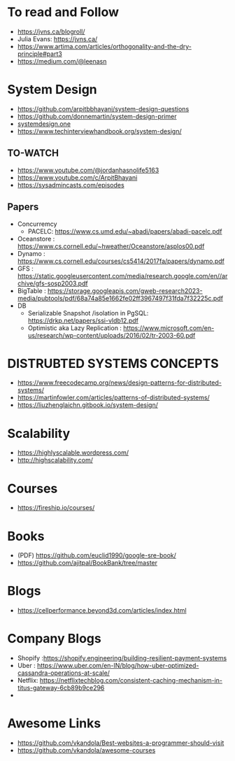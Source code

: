 # To read and Follow
- https://jvns.ca/blogroll/
- Julia Evans: https://jvns.ca/
- https://www.artima.com/articles/orthogonality-and-the-dry-principle#part3
- https://medium.com/@leenasn

# System Design
- https://github.com/arpitbbhayani/system-design-questions
- https://github.com/donnemartin/system-design-primer
- [systemdesign.one](https://systemdesign.one/categories/)
- https://www.techinterviewhandbook.org/system-design/

## TO-WATCH
- https://www.youtube.com/@jordanhasnolife5163
- https://www.youtube.com/c/ArpitBhayani
- https://sysadmincasts.com/episodes

## Papers
- Concurremcy
   - PACELC: https://www.cs.umd.edu/~abadi/papers/abadi-pacelc.pdf 
- Oceanstore : https://www.cs.cornell.edu/~hweather/Oceanstore/asplos00.pdf
- Dynamo : https://www.cs.cornell.edu/courses/cs5414/2017fa/papers/dynamo.pdf
- GFS : https://static.googleusercontent.com/media/research.google.com/en//archive/gfs-sosp2003.pdf
- BigTable : https://storage.googleapis.com/gweb-research2023-media/pubtools/pdf/68a74a85e1662fe02ff3967497f31fda7f32225c.pdf
- DB
   - Serializable Snapshot /isolation in PgSQL: https://drkp.net/papers/ssi-vldb12.pdf
   - Optimistic aka Lazy Replication : https://www.microsoft.com/en-us/research/wp-content/uploads/2016/02/tr-2003-60.pdf
   
# DISTRUBTED SYSTEMS CONCEPTS
- https://www.freecodecamp.org/news/design-patterns-for-distributed-systems/
- https://martinfowler.com/articles/patterns-of-distributed-systems/
- https://liuzhenglaichn.gitbook.io/system-design/

# Scalability
- https://highlyscalable.wordpress.com/
- http://highscalability.com/

# Courses
- https://fireship.io/courses/

# Books
- (PDF) https://github.com/euclid1990/google-sre-book/
- https://github.com/ajitpal/BookBank/tree/master

# Blogs
- https://cellperformance.beyond3d.com/articles/index.html

# Company Blogs
- Shopify :https://shopify.engineering/building-resilient-payment-systems
- Uber : https://www.uber.com/en-IN/blog/how-uber-optimized-cassandra-operations-at-scale/
- Netflix: https://netflixtechblog.com/consistent-caching-mechanism-in-titus-gateway-6cb89b9ce296
- 
  
# Awesome Links
- https://github.com/vkandola/Best-websites-a-programmer-should-visit
- https://github.com/vkandola/awesome-courses
